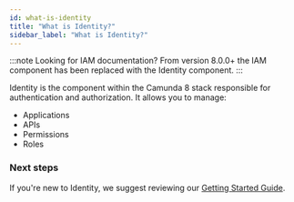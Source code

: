```yaml
---
id: what-is-identity
title: "What is Identity?"
sidebar_label: "What is Identity?"
---
```


:::note Looking for IAM documentation?
From version 8.0.0+ the IAM component has been replaced with the Identity component.
:::

Identity is the component within the Camunda 8 stack responsible for authentication and authorization. It allows you to manage:

- Applications
- APIs
- Permissions
- Roles

### Next steps

If you're new to Identity, we suggest reviewing our [Getting Started Guide](./getting-started/install-identity.md).

